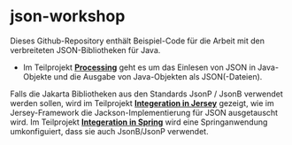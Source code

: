 # json-workshop

Dieses Github-Repository enthält Beispiel-Code für die Arbeit mit den verbreiteten JSON-Bibliotheken für Java.

- Im Teilprojekt **[Processing](json_workshop_processing)** geht es um das Einlesen von JSON in Java-Objekte und die Ausgabe von Java-Objekten als JSON(-Dateien).

Falls die Jakarta Bibliotheken aus den Standards JsonP / JsonB verwendet werden sollen,
wird im Teilprojekt **[Integeration in Jersey](/json_workshop_integration_jsonb_jersey)** gezeigt, wie im Jersey-Framework die Jackson-Implementierung für JSON ausgetauscht wird.
Im Teilprojekt **[Integeration in Spring](/json_workshop_integration_jsonb_spring)** wird eine Springanwendung umkonfiguiert, dass sie auch JsonB/JsonP verwendet.